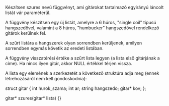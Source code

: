 Készítsen szures nevű függvényt, ami gitárokat tartalmazó egyirányú láncolt listát vár paraméterül.

A függvény készítsen egy új listát, amelyre a 6 húros, "single coil" típusú hangszedővel, valamint a 8 húros, "humbucker" hangszedővel rendelkező gitárok kerülnek fel.
 
A szűrt listára a hangszerek olyan sorrendben kerüljenek, amilyen sorrendben egymás követik az eredeti listában.
  
A függvény visszatérési értéke a szűrt lista legyen (a lista első gitárjának a címe). Ha nincs ilyen gitár, akkor NULL értékkel térjen vissza.

A lista egy elemének a szerkezetét a következő struktúra adja meg (ennek létrehozásáról nem kell gondoskodnia):

struct gitar {
  int hurok_szama;
  int ar;
  string hangszedo;
  gitar* kov;
};


gitar* szures(gitar* lista) {}